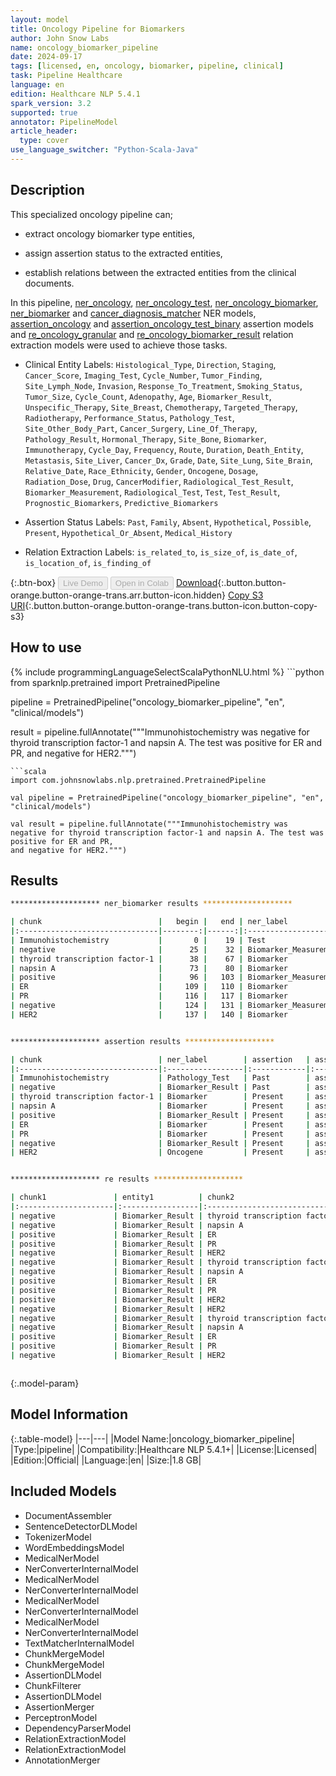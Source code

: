 ```yaml
---
layout: model
title: Oncology Pipeline for Biomarkers
author: John Snow Labs
name: oncology_biomarker_pipeline
date: 2024-09-17
tags: [licensed, en, oncology, biomarker, pipeline, clinical]
task: Pipeline Healthcare
language: en
edition: Healthcare NLP 5.4.1
spark_version: 3.2
supported: true
annotator: PipelineModel
article_header:
  type: cover
use_language_switcher: "Python-Scala-Java"
---
```


## Description

This specialized oncology pipeline can;

- extract oncology biomarker type entities,

- assign assertion status to the extracted entities,

- establish relations between the extracted entities from the clinical documents.

In this pipeline, [ner_oncology](https://nlp.johnsnowlabs.com/2022/11/24/ner_oncology_en.html), [ner_oncology_test](https://nlp.johnsnowlabs.com/2022/11/24/ner_oncology_test_en.html), [ner_oncology_biomarker](https://nlp.johnsnowlabs.com/2022/11/24/ner_oncology_biomarker_en.html), [ner_biomarker](https://nlp.johnsnowlabs.com/2021/11/26/ner_biomarker_en.html) and [cancer_diagnosis_matcher](https://nlp.johnsnowlabs.com/2024/06/17/cancer_diagnosis_matcher_en.html) NER models, 
[assertion_oncology](https://nlp.johnsnowlabs.com/2024/07/03/assertion_oncology_en.html) and [assertion_oncology_test_binary](https://nlp.johnsnowlabs.com/2024/07/03/assertion_oncology_test_binary_en.html) assertion models and [re_oncology_granular](https://nlp.johnsnowlabs.com/2024/07/03/re_oncology_granular_en.html)
and [re_oncology_biomarker_result](https://nlp.johnsnowlabs.com/2024/07/03/re_oncology_biomarker_result_en.html)  relation extraction models were used to achieve those tasks.

- Clinical Entity Labels: `Histological_Type`, `Direction`, `Staging`, `Cancer_Score`, `Imaging_Test`, `Cycle_Number`, `Tumor_Finding`, `Site_Lymph_Node`, `Invasion`, `Response_To_Treatment`, `Smoking_Status`, `Tumor_Size`, `Cycle_Count`, `Adenopathy`, `Age`, `Biomarker_Result`, `Unspecific_Therapy`, `Site_Breast`, `Chemotherapy`, `Targeted_Therapy`, `Radiotherapy`, `Performance_Status`, `Pathology_Test`, `Site_Other_Body_Part`, `Cancer_Surgery`, `Line_Of_Therapy`, `Pathology_Result`, `Hormonal_Therapy`, `Site_Bone`, `Biomarker`, `Immunotherapy`, `Cycle_Day`, `Frequency`, `Route`, `Duration`, `Death_Entity`, `Metastasis`, `Site_Liver`, `Cancer_Dx`, `Grade`, `Date`, `Site_Lung`, `Site_Brain`, `Relative_Date`, `Race_Ethnicity`, `Gender`, `Oncogene`, `Dosage`, `Radiation_Dose`, `Drug`, `CancerModifier`, `Radiological_Test_Result`, `Biomarker_Measurement`, `Radiological_Test`, `Test`, `Test_Result`, `Prognostic_Biomarkers`, `Predictive_Biomarkers`

- Assertion Status Labels: `Past`, `Family`, `Absent`, `Hypothetical`, `Possible`, `Present`, `Hypothetical_Or_Absent`, `Medical_History`

- Relation Extraction Labels: `is_related_to`, `is_size_of`, `is_date_of`, `is_location_of`, `is_finding_of`

{:.btn-box}
<button class="button button-orange" disabled>Live Demo</button>
<button class="button button-orange" disabled>Open in Colab</button>
[Download](https://s3.amazonaws.com/auxdata.johnsnowlabs.com/clinical/models/oncology_biomarker_pipeline_en_5.4.1_3.2_1726594587108.zip){:.button.button-orange.button-orange-trans.arr.button-icon.hidden}
[Copy S3 URI](s3://auxdata.johnsnowlabs.com/clinical/models/oncology_biomarker_pipeline_en_5.4.1_3.2_1726594587108.zip){:.button.button-orange.button-orange-trans.button-icon.button-copy-s3}

## How to use



<div class="tabs-box" markdown="1">
{% include programmingLanguageSelectScalaPythonNLU.html %}
```python
from sparknlp.pretrained import PretrainedPipeline

pipeline = PretrainedPipeline("oncology_biomarker_pipeline", "en", "clinical/models")

result = pipeline.fullAnnotate("""Immunohistochemistry was negative for thyroid transcription factor-1 and napsin A. The test was positive for ER and PR,
and negative for HER2.""")
```
```scala
import com.johnsnowlabs.nlp.pretrained.PretrainedPipeline

val pipeline = PretrainedPipeline("oncology_biomarker_pipeline", "en", "clinical/models")

val result = pipeline.fullAnnotate("""Immunohistochemistry was negative for thyroid transcription factor-1 and napsin A. The test was positive for ER and PR,
and negative for HER2.""")
```
</div>

## Results

```bash
******************** ner_biomarker results ********************

| chunk                          |   begin |   end | ner_label             |   confidence |
|:-------------------------------|--------:|------:|:----------------------|-------------:|
| Immunohistochemistry           |       0 |    19 | Test                  |     0.9561   |
| negative                       |      25 |    32 | Biomarker_Measurement |     0.968    |
| thyroid transcription factor-1 |      38 |    67 | Biomarker             |     0.610925 |
| napsin A                       |      73 |    80 | Biomarker             |     0.8696   |
| positive                       |      96 |   103 | Biomarker_Measurement |     0.9228   |
| ER                             |     109 |   110 | Biomarker             |     0.9978   |
| PR                             |     116 |   117 | Biomarker             |     0.9932   |
| negative                       |     124 |   131 | Biomarker_Measurement |     0.9781   |
| HER2                           |     137 |   140 | Biomarker             |     0.7243   |


******************** assertion results ********************

| chunk                          | ner_label        | assertion   | assertion_source   |
|:-------------------------------|:-----------------|:------------|:-------------------|
| Immunohistochemistry           | Pathology_Test   | Past        | assertion_oncology |
| negative                       | Biomarker_Result | Past        | assertion_oncology |
| thyroid transcription factor-1 | Biomarker        | Present     | assertion_oncology |
| napsin A                       | Biomarker        | Present     | assertion_oncology |
| positive                       | Biomarker_Result | Present     | assertion_oncology |
| ER                             | Biomarker        | Present     | assertion_oncology |
| PR                             | Biomarker        | Present     | assertion_oncology |
| negative                       | Biomarker_Result | Present     | assertion_oncology |
| HER2                           | Oncogene         | Present     | assertion_oncology |


******************** re results ********************

| chunk1               | entity1          | chunk2                         | entity2          | relation      |
|:---------------------|:-----------------|:-------------------------------|:-----------------|:--------------|
| negative             | Biomarker_Result | thyroid transcription factor-1 | Biomarker        | is_related_to |
| negative             | Biomarker_Result | napsin A                       | Biomarker        | is_related_to |
| positive             | Biomarker_Result | ER                             | Biomarker        | is_related_to |
| positive             | Biomarker_Result | PR                             | Biomarker        | is_related_to |
| negative             | Biomarker_Result | HER2                           | Oncogene         | is_related_to |
| negative             | Biomarker_Result | thyroid transcription factor-1 | Biomarker        | is_finding_of |
| negative             | Biomarker_Result | napsin A                       | Biomarker        | is_finding_of |
| positive             | Biomarker_Result | ER                             | Biomarker        | is_finding_of |
| positive             | Biomarker_Result | PR                             | Biomarker        | is_finding_of |
| positive             | Biomarker_Result | HER2                           | Oncogene         | is_finding_of |
| negative             | Biomarker_Result | HER2                           | Oncogene         | is_finding_of |
| negative             | Biomarker_Result | thyroid transcription factor-1 | Biomarker        | is_finding_of |
| negative             | Biomarker_Result | napsin A                       | Biomarker        | is_finding_of |
| positive             | Biomarker_Result | ER                             | Biomarker        | is_finding_of |
| positive             | Biomarker_Result | PR                             | Biomarker        | is_finding_of |
| negative             | Biomarker_Result | HER2                           | Oncogene         | is_finding_of |



```

{:.model-param}
## Model Information

{:.table-model}
|---|---|
|Model Name:|oncology_biomarker_pipeline|
|Type:|pipeline|
|Compatibility:|Healthcare NLP 5.4.1+|
|License:|Licensed|
|Edition:|Official|
|Language:|en|
|Size:|1.8 GB|

## Included Models

- DocumentAssembler
- SentenceDetectorDLModel
- TokenizerModel
- WordEmbeddingsModel
- MedicalNerModel
- NerConverterInternalModel
- MedicalNerModel
- NerConverterInternalModel
- MedicalNerModel
- NerConverterInternalModel
- MedicalNerModel
- NerConverterInternalModel
- TextMatcherInternalModel
- ChunkMergeModel
- ChunkMergeModel
- AssertionDLModel
- ChunkFilterer
- AssertionDLModel
- AssertionMerger
- PerceptronModel
- DependencyParserModel
- RelationExtractionModel
- RelationExtractionModel
- AnnotationMerger